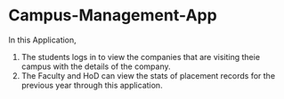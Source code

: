 # Campus-Management-App
In this Application, 
1) The students logs in to view the companies that are visiting theie campus with the details of the company.
2) The Faculty and HoD can view the stats of placement records for the previous year through this application.
